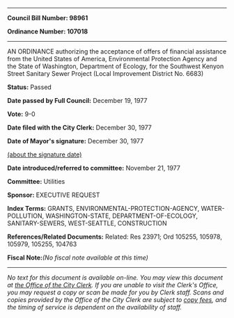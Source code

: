 

********

**Council Bill Number: 98961**
   
**Ordinance Number: 107018**
********

 AN ORDINANCE authorizing the acceptance of offers of financial assistance from the United States of America, Environmental Protection Agency and the State of Washington, Department of Ecology, for the Southwest Kenyon Street Sanitary Sewer Project (Local Improvement District No. 6683)

**Status:** Passed
   
**Date passed by Full Council:** December 19, 1977
   
**Vote:** 9-0
   
**Date filed with the City Clerk:** December 30, 1977
   
**Date of Mayor's signature:** December 30, 1977
   
[(about the signature date)](/~public/approvaldate.htm)
   
   
   
**Date introduced/referred to committee:** November 21, 1977
   
**Committee:** Utilities
   
**Sponsor:** EXECUTIVE REQUEST
   
   
**Index Terms:** GRANTS, ENVIRONMENTAL-PROTECTION-AGENCY, WATER-POLLUTION, WASHINGTON-STATE, DEPARTMENT-OF-ECOLOGY, SANITARY-SEWERS, WEST-SEATTLE, CONSTRUCTION

**References/Related Documents:** Related: Res 23971; Ord 105255, 105978, 105979, 105255, 104763

**Fiscal Note:**_(No fiscal note available at this time)_
********

_No text for this document is available on-line. You may view this document at [the Office of the City Clerk](http://www.seattle.gov/leg/clerk/contactUs.htm). If you are unable to visit the Clerk's Office, you may request a copy or scan be made for you by Clerk staff. Scans and copies provided by the Office of the City Clerk are subject to [copy fees](http://clerk.seattle.gov/~public/clerkfees.htm), and the timing of service is dependent on the availability of staff._

